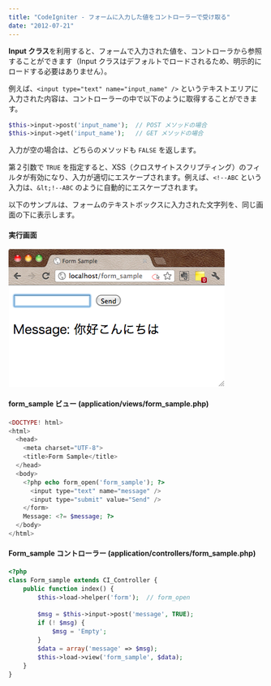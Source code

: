 ```yaml
---
title: "CodeIgniter - フォームに入力した値をコントローラーで受け取る"
date: "2012-07-21"
---
```


**Input クラス**を利用すると、フォームで入力された値を、コントローラから参照することができます（Input クラスはデフォルトでロードされるため、明示的にロードする必要はありません）。

例えば、`<input type="text" name="input_name" />` というテキストエリアに入力された内容は、コントローラーの中で以下のように取得することができます。

~~~ php
$this->input->post('input_name');  // POST メソッドの場合
$this->input->get('input_name');   // GET メソッドの場合
~~~

入力が空の場合は、どちらのメソッドも `FALSE` を返します。

第２引数で `TRUE` を指定すると、XSS（クロスサイトスクリプティング）のフィルタが有効になり、入力が適切にエスケープされます。例えば、`<!--ABC` という入力は、`&lt;!--ABC` のように自動的にエスケープされます。

以下のサンプルは、フォームのテキストボックスに入力された文字列を、同じ画面の下に表示します。

#### 実行画面

![get-form-input.png](./get-form-input.png)

#### form_sample ビュー (application/views/form_sample.php)

~~~ php
<DOCTYPE! html>
<html>
  <head>
    <meta charset="UTF-8">
    <title>Form Sample</title>
  </head>
  <body>
    <?php echo form_open('form_sample'); ?>
      <input type="text" name="message" />
      <input type="submit" value="Send" />
    </form>
    Message: <?= $message; ?>
  </body>
</html>
~~~

#### Form_sample コントローラー (application/controllers/form_sample.php)

~~~ php
<?php
class Form_sample extends CI_Controller {
    public function index() {
        $this->load->helper('form');  // form_open

        $msg = $this->input->post('message', TRUE);
        if (! $msg) {
            $msg = 'Empty';
        }
        $data = array('message' => $msg);
        $this->load->view('form_sample', $data);
    }
}
~~~

